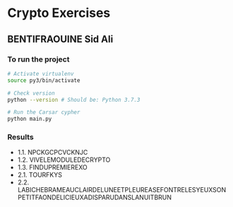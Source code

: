 # Crypto Exercises

## BENTIFRAOUINE Sid Ali

### To run the project

```bash
# Activate virtualenv
source py3/bin/activate

# Check version
python --version # Should be: Python 3.7.3

# Run the Carsar cypher
python main.py
```

### Results

- 1.1. NPCKGCPCVCKNJC
- 1.2. VIVELEMODULEDECRYPTO
- 1.3. FINDUPREMIEREXO
- 2.1. TOURFKYS
- 2.2. LABICHEBRAMEAUCLAIRDELUNEETPLEUREASEFONTRELESYEUXSONPETITFAONDELICIEUXADISPARUDANSLANUITBRUN
